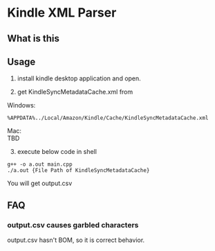 # Kindle XML Parser

## What is this


## Usage
1. install kindle desktop application and open.

2. get KindleSyncMetadataCache.xml from 

Windows:
```
%APPDATA%../Local/Amazon/Kindle/Cache/KindleSyncMetadataCache.xml
```

Mac:  
TBD

3. execute below code in shell
```
g++ -o a.out main.cpp
./a.out {File Path of KindleSyncMetadataCache}
```

You will get output.csv

## FAQ

### output.csv causes garbled characters
output.csv hasn't BOM, so it is correct behavior.
